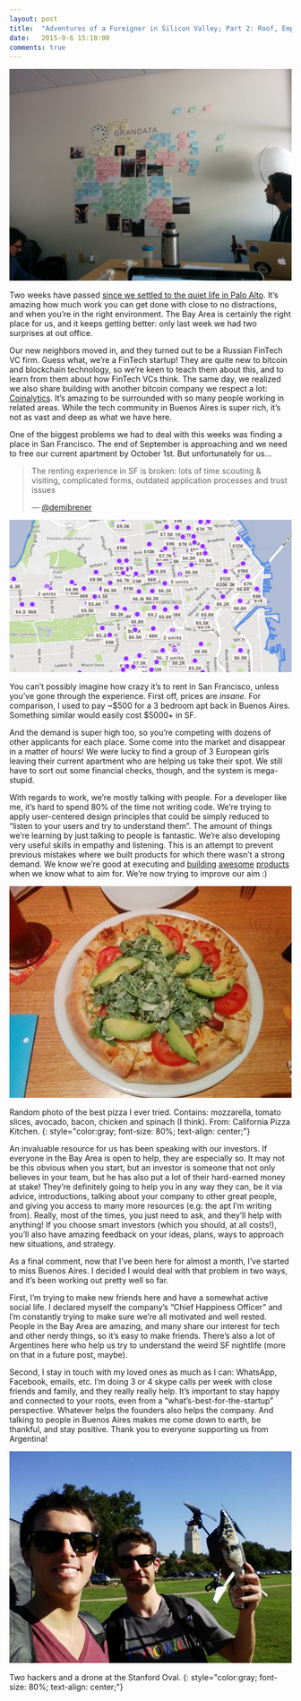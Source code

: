 ```yaml
---
layout: post
title:  "Adventures of a Foreigner in Silicon Valley; Part 2: Roof, Empathy and Connection."
date:   2015-9-6 15:10:00
comments: true
---
```

<img src="/img/silicon2/1.jpeg">

Two weeks have passed [since we settled to the quiet life in Palo Alto](https://maraoz.com/2015/09/06/adventures-of-a-foreigner-in-silicon-valley-part-1-why/). It’s amazing how much work you can get done with close to no distractions, and when you’re in the right environment. The Bay Area is certainly the right place for us, and it keeps getting better: only last week we had two surprises at out office.

Our new neighbors moved in, and they turned out to be a Russian FinTech VC firm. Guess what, we’re a FinTech startup! They are quite new to bitcoin and blockchain technology, so we’re keen to teach them about this, and to learn from them about how FinTech VCs think. The same day, we realized we also share building with another bitcoin company we respect a lot: [Coinalytics](http://coinalytics.co/). It’s amazing to be surrounded with so many people working in related areas. While the tech community in Buenos Aires is super rich, it’s not as vast and deep as what we have here.

One of the biggest problems we had to deal with this weeks was finding a place in San Francisco. The end of September is approaching and we need to free our current apartment by October 1st. But unfortunately for us…

<blockquote cite="https://twitter.com/demibrener/status/645397995534487553">
<p>The renting experience in SF is broken: lots of time scouting & visiting, complicated forms, outdated application processes and trust issues</p>
<footer>— <a href="https://twitter.com/demibrener/status/645397995534487553">@demibrener</a></footer>
</blockquote>

<img class="centerimage" src="/img/silicon2/2.png">

You can’t possibly imagine how crazy it’s to rent in San Francisco, unless you’ve gone through the experience. First off, prices are *insane*. For comparison, I used to pay ~$500 for a 3 bedroom apt back in Buenos Aires. Something similar would easily cost $5000+ in SF.

And the demand is super high too, so you’re competing with dozens of other applicants for each place. Some come into the market and disappear in a matter of hours! We were lucky to find a group of 3 European girls leaving their current apartment who are helping us take their spot. We still have to sort out some financial checks, though, and the system is mega-stupid.

With regards to work, we’re mostly talking with people. For a developer like me, it’s hard to spend 80% of the time not writing code. We’re trying to apply user-centered design principles that could be simply reduced to “listen to your users and try to understand them”. The amount of things we’re learning by just talking to people is fantastic. We’re also developing very useful skills in empathy and listening. This is an attempt to prevent previous mistakes where we built products for which there wasn’t a strong demand. We know we’re good at executing and [building](https://www.proofofexistence.com/) [awesome](https://streamium.io/) [products](https://faradam.com/) when we know what to aim for. We’re now trying to improve our aim :)

<img class="centerimage" src="/img/silicon2/3.jpeg">

Random photo of the best pizza I ever tried. Contains: mozzarella, tomato slices, avocado, bacon, chicken and spinach (I think). From: California Pizza Kitchen.
{: style="color:gray; font-size: 80%; text-align: center;"}

An invaluable resource for us has been speaking with our investors. If everyone in the Bay Area is open to help, they are especially so. It may not be this obvious when you start, but an investor is someone that not only believes in your team, but he has also put a lot of their hard-earned money at stake! They’re definitely going to help you in any way they can, be it via advice, introductions, talking about your company to other great people, and giving you access to many more resources (e.g: the apt I’m writing from). Really, most of the times, you just need to ask, and they’ll help with anything! If you choose smart investors (which you should, at all costs!), you’ll also have amazing feedback on your ideas, plans, ways to approach new situations, and strategy.

As a final comment, now that I’ve been here for almost a month, I’ve started to miss Buenos Aires. I decided I would deal with that problem in two ways, and it’s been working out pretty well so far.

First, I’m trying to make new friends here and have a somewhat active social life. I declared myself the company’s “Chief Happiness Officer” and I’m constantly trying to make sure we’re all motivated and well rested. People in the Bay Area are amazing, and many share our interest for tech and other nerdy things, so it’s easy to make friends. There’s also a lot of Argentines here who help us try to understand the weird SF nightlife (more on that in a future post, maybe).

Second, I stay in touch with my loved ones as much as I can: WhatsApp, Facebook, emails, etc. I’m doing 3 or 4 skype calls per week with close friends and family, and they really really help. It’s important to stay happy and connected to your roots, even from a “what’s-best-for-the-startup” perspective. Whatever helps the founders also helps the company. And talking to people in Buenos Aires makes me come down to earth, be thankful, and stay positive. Thank you to everyone supporting us from Argentina!

<img class="centerimage" src="/img/silicon2/4.jpeg">

Two hackers and a drone at the Stanford Oval.
{: style="color:gray; font-size: 80%; text-align: center;"}